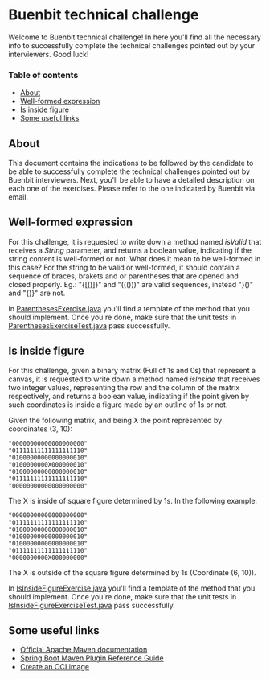 # Buenbit technical challenge
Welcome to Buenbit technical challenge! In here you'll find all the necessary info to successfully complete the
technical challenges pointed out by your interviewers. Good luck!

### Table of contents
* [About](#about)
* [Well-formed expression](#well-formed-expression)
* [Is inside figure](#is-inside-figure)
* [Some useful links](#some-useful-links)

## About
This document contains the indications to be followed by the candidate to be able to successfully complete the technical
challenges pointed out by Buenbit interviewers.
Next, you'll be able to have a detailed description on each one of the exercises. Please refer to the one indicated by
Buenbit via email.

## Well-formed expression
For this challenge, it is requested to write down a method named *isValid* that receives a *String* parameter, and
returns a boolean value, indicating if the string content is well-formed or not. What does it mean to be well-formed in
this case? For the string to be valid or well-formed, it should contain a sequence of braces, brakets and or parentheses
that are opened and closed properly. Eg.: "{[()]}" and "((()))" are valid sequences, instead "}()" and "{)}" are not.

In [ParenthesesExercise.java](exercise/src/main/java/com/buenbit/exercise/ParenthesesExercise.java) you'll find a
template of the method that you should implement. Once you're done, make sure that the unit tests in
[ParenthesesExerciseTest.java](exercise/test/java/com/buenbit/exercise/ParenthesesExerciseTest.java) pass successfully.

## Is inside figure
For this challenge, given a binary matrix (Full of 1s and 0s) that represent a canvas, it is requested to write down a
method named *isInside* that receives two integer values, representing the row and the column of the matrix
respectively, and returns a boolean value, indicating if the point given by such coordinates is inside a figure made by
an outline of 1s or not.

Given the following matrix, and being X the point represented by coordinates (3, 10):
```
"00000000000000000000"
"01111111111111111110"
"01000000000000000010"
"0100000000X000000010"
"01000000000000000010"
"01111111111111111110"
"00000000000000000000"
```
The X is inside of square figure determined by 1s. In the following example: 
```
"00000000000000000000"
"01111111111111111110"
"01000000000000000010"
"01000000000000000010"
"01000000000000000010"
"01111111111111111110"
"0000000000X000000000"
```
The X is outside of the square figure determined by 1s (Coordinate (6, 10)).

In [IsInsideFigureExercise.java](exercise/src/main/java/com/buenbit/exercise/IsInsideFigure.java) you'll find a
template of the method that you should implement. Once you're done, make sure that the unit tests in
[IsInsideFigureExerciseTest.java](exercise/test/java/com/buenbit/exercise/IsInsideFigureTest.java) pass successfully.

## Some useful links
* [Official Apache Maven documentation](https://maven.apache.org/guides/index.html)
* [Spring Boot Maven Plugin Reference Guide](https://docs.spring.io/spring-boot/docs/2.7.3/maven-plugin/reference/html/)
* [Create an OCI image](https://docs.spring.io/spring-boot/docs/2.7.3/maven-plugin/reference/html/#build-image)

